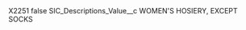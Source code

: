 <?xml version="1.0" encoding="UTF-8"?>
<CustomMetadata xmlns="http://soap.sforce.com/2006/04/metadata" xmlns:xsi="http://www.w3.org/2001/XMLSchema-instance" xmlns:xsd="http://www.w3.org/2001/XMLSchema">
    <label>X2251</label>
    <protected>false</protected>
    <values>
        <field>SIC_Descriptions_Value__c</field>
        <value xsi:type="xsd:string">WOMEN&apos;S HOSIERY, EXCEPT SOCKS</value>
    </values>
</CustomMetadata>
